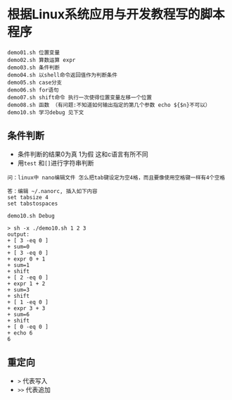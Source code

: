 # 根据Linux系统应用与开发教程写的脚本程序

```shell
demo01.sh 位置变量
demo02.sh 算数运算 expr
demo03.sh 条件判断
demo04.sh 以shell命令返回值作为判断条件
demo05.sh case分支
demo06.sh for语句
demo07.sh shift命令 执行一次使得位置变量左移一个位置
demo08.sh 函数 （有问题:不知道如何输出指定的第几个参数 echo ${$n}不可以）
demo10.sh 学习debug 见下文
```

## 条件判断

-   条件判断的结果0为真 1为假 这和c语言有所不同
-   用`test` 和`[]`进行字符串判断



```
问：linux中 nano编辑文件 怎么把tab键设定为空4格，而且要像使用空格键一样有4个空格
```

```shell
答：编辑 ~/.nanorc, 插入如下内容
set tabsize 4
set tabstospaces
```

`demo10.sh Debug`

```shell
> sh -x ./demo10.sh 1 2 3
output:
+ [ 3 -eq 0 ]
+ sum=0
+ [ 3 -eq 0 ]
+ expr 0 + 1
+ sum=1
+ shift
+ [ 2 -eq 0 ]
+ expr 1 + 2
+ sum=3
+ shift
+ [ 1 -eq 0 ]
+ expr 3 + 3
+ sum=6
+ shift
+ [ 0 -eq 0 ]
+ echo 6
6
```

## 重定向

-   `>` 代表写入
-   `>>` 代表追加